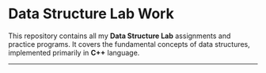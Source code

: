 <h1>Data Structure Lab Work</h1>
This repository contains all my <b>Data Structure Lab</b> assignments and practice programs.  
It covers the fundamental concepts of data structures, implemented primarily in <b>C++</b> language.

---
